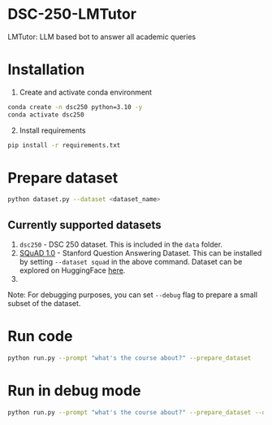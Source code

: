 # DSC-250-LMTutor
LMTutor: LLM based bot to answer all academic queries

# Installation
1. Create and activate conda environment
```bash
conda create -n dsc250 python=3.10 -y
conda activate dsc250
```

2. Install requirements
```bash
pip install -r requirements.txt
```

# Prepare dataset
```bash
python dataset.py --dataset <dataset_name>
```

## Currently supported datasets
1. `dsc250` - DSC 250 dataset. This is included in the `data` folder.
2. [SQuAD 1.0](https://rajpurkar.github.io/SQuAD-explorer/) - Stanford Question Answering Dataset. This can be installed by setting `--dataset squad` in the above command. Dataset can be explored on HuggingFace [here](https://huggingface.co/datasets/squad).
3. 

Note: For debugging purposes, you can set `--debug` flag to prepare a small subset of the dataset.


# Run code
```bash
python run.py --prompt "what's the course about?" --prepare_dataset
```

# Run in debug mode
```bash 
python run.py --prompt "what's the course about?" --prepare_dataset --debug
```